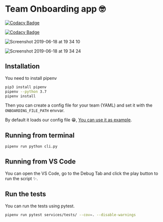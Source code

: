 # Team Onboarding app 🤓

[![Codacy Badge](https://api.codacy.com/project/badge/Grade/120df729010b41218fb8c3f14a908db4)](https://www.codacy.com/app/TheNeonProject/onboarding?utm_source=github.com&amp;utm_medium=referral&amp;utm_content=TheNeonProject/onboarding&amp;utm_campaign=Badge_Grade)

[![Codacy Badge](https://api.codacy.com/project/badge/Coverage/120df729010b41218fb8c3f14a908db4)](https://www.codacy.com/app/TheNeonProject/onboarding?utm_source=github.com&utm_medium=referral&utm_content=TheNeonProject/onboarding&utm_campaign=Badge_Coverage)

![Screenshot 2019-06-18 at 19 34 10](https://user-images.githubusercontent.com/488556/59706185-3a765680-9200-11e9-90ce-490c377e7016.png)

![Screenshot 2019-06-18 at 19 34 24](https://user-images.githubusercontent.com/488556/59706184-3a765680-9200-11e9-9a29-a10e7fe8fff1.png)

## Installation

You need to install pipenv

```bash
pip3 install pipenv
pipenv --python 3.7
pipenv install
```

Then you can create a config file for your team (YAML) and set it with the `ONBOARDING_FILE_PATH` envvar.

By default it loads our config file 😁, [You can use it as example](https://github.com/TheNeonProject/onboarding/blob/master/config.yml).

## Running from terminal

```bash
pipenv run python cli.py
```

## Running from VS Code

You can open the VS Code, go to the Debug Tab and click the play button to run the script ✨.

## Run the tests

You can run the tests using pytest.

```bash
pipenv run pytest services/tests/ --cov=. --disable-warnings
```
